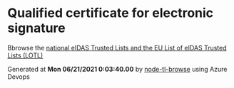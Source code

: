 # Qualified certificate for electronic signature 
 Bbrowse the [national eIDAS Trusted Lists and the EU List of eIDAS Trusted Lists (LOTL)](https://webgate.ec.europa.eu/tl-browser/#/) 
 
 
Generated at **Mon 06/21/2021  0:03:40.00** by [node-tl-browse](https://github.com/ymedlop/node-tl-browser) using Azure Devops 
